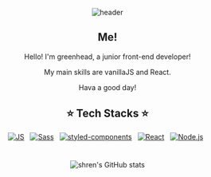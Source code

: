 <div align="center">
            
![header](https://capsule-render.vercel.app/api?type=waving&color=gradient&height=300&section=header&text=Green%20Head&fontSize=90)
  
## Me!
 <p>Hello! I'm greenhead, a junior front-end developer!</p>
 <p>My main skills are vanillaJS and React.</p>
 <p>Hava a good day!</p>
 
## ⭐️ Tech Stacks ⭐️

[![JS](https://img.shields.io/badge/JavaScript-F7DF1E?style=flat-square&logo=JavaScript&logoColor=black)](https://github.com/shren207/TIL)&nbsp;&nbsp;
[![Sass](https://img.shields.io/badge/Sass-CC6699?style=flat-square&logo=Sass&logoColor=white)](https://github.com/shren207/TIL)&nbsp;&nbsp;
[![styled-components](https://img.shields.io/badge/💅_styled_components-DB7093?style=flat-square)](https://github.com/shren207/TIL)&nbsp;&nbsp;
[![React](https://img.shields.io/badge/React-61DAFB?style=flat-square&logo=React&logoColor=black)](https://github.com/shren207/TIL)&nbsp;&nbsp;
[![Node.js](https://img.shields.io/badge/Node.js-339933?style=flat-square&logo=Node.js&logoColor=white)](https://github.com/shren207/TIL)&nbsp;&nbsp; 

#
![shren's GitHub stats](https://github-readme-stats.vercel.app/api?username=shren207&show_icons=true&theme=radical)
</div>
